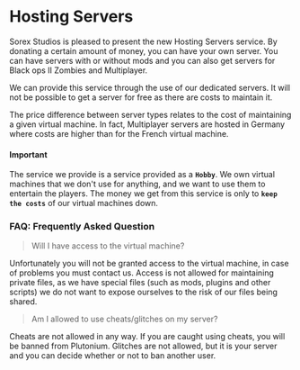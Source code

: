 # Hosting Servers
Sorex Studios is pleased to present the new Hosting Servers service. By donating a certain amount of money, you can have your own server. You can have servers with or without mods and you can also get servers for Black ops II Zombies and Multiplayer. 

We can provide this service through the use of our dedicated servers. It will not be possible to get a server for free as there are costs to maintain it.

The price difference between server types relates to the cost of maintaining a given virtual machine. In fact, Multiplayer servers are hosted in Germany where costs are higher than for the French virtual machine.

#### Important
The service we provide is a service provided as a **`Hobby`**. We own virtual machines that we don't use for anything, and we want to use them to entertain the players. The money we get from this service is only to **`keep the costs`** of our virtual machines down.


### FAQ: Frequently Asked Question

> Will I have access to the virtual machine?

Unfortunately you will not be granted access to the virtual machine, in case of problems you must contact us. 
Access is not allowed for maintaining private files, as we have special files (such as mods, plugins and other scripts) we do not want to expose ourselves to the risk of our files being shared.

> Am I allowed to use cheats/glitches on my server?

Cheats are not allowed in any way. If you are caught using cheats, you will be banned from Plutonium. 
Glitches are not allowed, but it is your server and you can decide whether or not to ban another user.